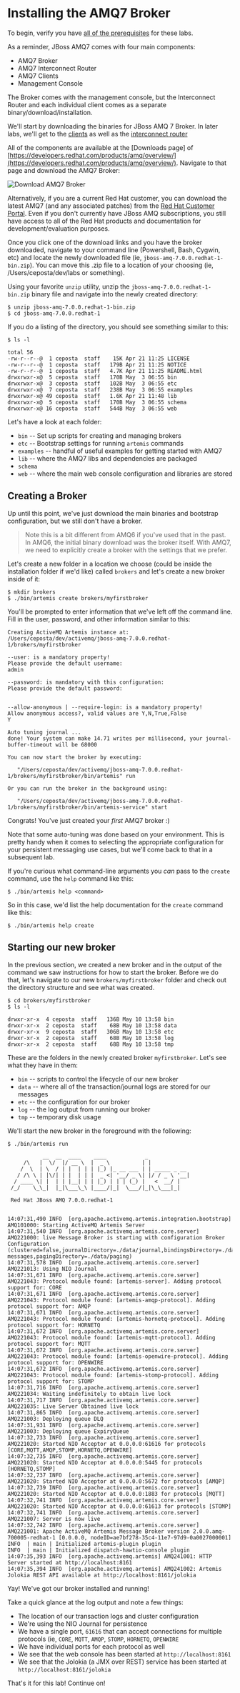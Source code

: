 # Installing the AMQ7 Broker

To begin, verify you have [all of the prerequisites](README.md) for these labs. 

As a reminder, JBoss AMQ7 comes with four main components:

* AMQ7 Broker
* AMQ7 Interconnect Router
* AMQ7 Clients
* Management Console

The Broker comes with the management console, but the Interconnect Router and each individual client comes as a separate binary/download/installation. 

We'll start by downloading the binaries for JBoss AMQ 7 Broker. In later labs, we'll get to the [clients](20-clients.md) as well as the [interconnect router](80-install-qdr.md)

All of the components are available at the [Downloads page] of [https://developers.redhat.com/products/amq/overview/](https://developers.redhat.com/products/amq/overview/). Navigate to that page and download the AMQ7 Broker:

![Download AMQ7 Broker](images/install/downloadbroker.png)

Alternatively, if you are a current Red Hat customer, you can download the latest AMQ7 (and any associated patches) from the [Red Hat Customer Portal](https://access.redhat.com/products/red-hat-jboss-amq/). Even if you don't currently have JBoss AMQ subscriptions, you still have access to all of the Red Hat products and documentation for development/evaluation purposes. 

Once you click one of the download links and you have the broker downloaded, navigate to your command line (Powershell, Bash, Cygwin, etc) and locate the newly downloaded file (ie, `jboss-amq-7.0.0.redhat-1-bin.zip`). You can move this .zip file to a location of your choosing (ie, /Users/ceposta/dev/labs or something). 

Using your favorite `unzip` utility, unzip the `jboss-amq-7.0.0.redhat-1-bin.zip` binary file and navigate into the newly created directory:
 
    $ unzip jboss-amq-7.0.0.redhat-1-bin.zip
    $ cd jboss-amq-7.0.0.redhat-1
    
If you do a listing of the directory, you should see something similar to this:

    $ ls -l 
    
```
total 56
-rw-r--r--@  1 ceposta  staff    15K Apr 21 11:25 LICENSE
-rw-r--r--@  1 ceposta  staff   179B Apr 21 11:25 NOTICE
-rw-r--r--@  1 ceposta  staff   4.7K Apr 21 11:25 README.html
drwxrwxr-x@  5 ceposta  staff   170B May  3 06:55 bin
drwxrwxr-x@  3 ceposta  staff   102B May  3 06:55 etc
drwxrwxr-x@  7 ceposta  staff   238B May  3 06:55 examples
drwxrwxr-x@ 49 ceposta  staff   1.6K Apr 21 11:48 lib
drwxrwxr-x@  5 ceposta  staff   170B May  3 06:55 schema
drwxrwxr-x@ 16 ceposta  staff   544B May  3 06:55 web

```    

Let's have a look at each folder:

* `bin` -- Set up scripts for creating and managing brokers
* `etc` -- Bootstrap settings for running `artemis` commands
* `examples` -- handful of useful examples for getting started with AMQ7
* `lib` -- where the AMQ7 libs and dependencies are packaged
* `schema`
* `web` -- where the main web console configuration and libraries are stored

## Creating a Broker

Up until this point, we've just download the main binaries and bootstrap configuration, but we still don't have a broker. 

> Note this is a bit different from AMQ6 if you've used that in the past. In AMQ6, the initial binary download was the broker itself. With AMQ7, we need to explicitly create a broker with the settings that we prefer.

Let's create a new folder in a location we choose (could be inside the installation folder if we'd like) called `brokers` and let's create a new broker inside of it:

    $ mkdir brokers
    $ ./bin/artemis create brokers/myfirstbroker
    
You'll be prompted to enter information that we've left off the command line. Fill in the user, password, and other information similar to this:
    
```
Creating ActiveMQ Artemis instance at: /Users/ceposta/dev/activemq/jboss-amq-7.0.0.redhat-1/brokers/myfirstbroker

--user: is a mandatory property!
Please provide the default username:
admin

--password: is mandatory with this configuration:
Please provide the default password:


--allow-anonymous | --require-login: is a mandatory property!
Allow anonymous access?, valid values are Y,N,True,False
Y

Auto tuning journal ...
done! Your system can make 14.71 writes per millisecond, your journal-buffer-timeout will be 68000

You can now start the broker by executing:  

   "/Users/ceposta/dev/activemq/jboss-amq-7.0.0.redhat-1/brokers/myfirstbroker/bin/artemis" run

Or you can run the broker in the background using:

   "/Users/ceposta/dev/activemq/jboss-amq-7.0.0.redhat-1/brokers/myfirstbroker/bin/artemis-service" start
```    

Congrats! You've just created your *first* AMQ7 broker :)

Note that some auto-tuning was done based on your environment. This is pretty handy when it comes to selecting the appropriate configuration for your persistent messaging use cases, but we'll come back to that in a subsequent lab.  

If you're curious what command-line arguments you *can* pass to the `create` command, use the `help` command like this:

    $ ./bin/artemis help <command>
    
So in this case, we'd list the help documentation for the `create` command like this:

    $ ./bin/artemis help create
    
## Starting our new broker
    
In the previous section, we created a new broker and in the output of the command we saw instructions for how to start the broker.
Before we do that, let's navigate to our new `brokers/myfirstbroker` folder and check out the directory structure and see what was created. 
      
    $ cd brokers/myfirstbroker
    $ ls -l 
    
```
drwxr-xr-x  4 ceposta  staff   136B May 10 13:58 bin
drwxr-xr-x  2 ceposta  staff    68B May 10 13:58 data
drwxr-xr-x  9 ceposta  staff   306B May 10 13:58 etc
drwxr-xr-x  2 ceposta  staff    68B May 10 13:58 log
drwxr-xr-x  2 ceposta  staff    68B May 10 13:58 tmp
```
    
These are the folders in the newly created broker `myfirstbroker`. Let's see what they have in them:
    
* `bin` -- scripts to control the lifecycle of our new broker
* `data` -- where all of the transaction/journal logs are stored for our messages
* `etc` -- the configuration for our broker
* `log` -- the log output from running our broker
* `tmp` -- temporary disk usage

We'll start the new broker in the foreground with the following:

    $ ./bin/artemis run
    
```
           __  __  ____    ____            _
     /\   |  \/  |/ __ \  |  _ \          | |
    /  \  | \  / | |  | | | |_) |_ __ ___ | | _____ _ __
   / /\ \ | |\/| | |  | | |  _ <| '__/ _ \| |/ / _ \ '__|
  / ____ \| |  | | |__| | | |_) | | | (_) |   <  __/ |
 /_/    \_\_|  |_|\___\_\ |____/|_|  \___/|_|\_\___|_|

 Red Hat JBoss AMQ 7.0.0.redhat-1


14:07:31,490 INFO  [org.apache.activemq.artemis.integration.bootstrap] AMQ101000: Starting ActiveMQ Artemis Server
14:07:31,540 INFO  [org.apache.activemq.artemis.core.server] AMQ221000: live Message Broker is starting with configuration Broker Configuration (clustered=false,journalDirectory=./data/journal,bindingsDirectory=./data/bindings,largeMessagesDirectory=./data/large-messages,pagingDirectory=./data/paging)
14:07:31,578 INFO  [org.apache.activemq.artemis.core.server] AMQ221013: Using NIO Journal
14:07:31,671 INFO  [org.apache.activemq.artemis.core.server] AMQ221043: Protocol module found: [artemis-server]. Adding protocol support for: CORE
14:07:31,671 INFO  [org.apache.activemq.artemis.core.server] AMQ221043: Protocol module found: [artemis-amqp-protocol]. Adding protocol support for: AMQP
14:07:31,671 INFO  [org.apache.activemq.artemis.core.server] AMQ221043: Protocol module found: [artemis-hornetq-protocol]. Adding protocol support for: HORNETQ
14:07:31,672 INFO  [org.apache.activemq.artemis.core.server] AMQ221043: Protocol module found: [artemis-mqtt-protocol]. Adding protocol support for: MQTT
14:07:31,672 INFO  [org.apache.activemq.artemis.core.server] AMQ221043: Protocol module found: [artemis-openwire-protocol]. Adding protocol support for: OPENWIRE
14:07:31,672 INFO  [org.apache.activemq.artemis.core.server] AMQ221043: Protocol module found: [artemis-stomp-protocol]. Adding protocol support for: STOMP
14:07:31,716 INFO  [org.apache.activemq.artemis.core.server] AMQ221034: Waiting indefinitely to obtain live lock
14:07:31,717 INFO  [org.apache.activemq.artemis.core.server] AMQ221035: Live Server Obtained live lock
14:07:31,865 INFO  [org.apache.activemq.artemis.core.server] AMQ221003: Deploying queue DLQ
14:07:31,931 INFO  [org.apache.activemq.artemis.core.server] AMQ221003: Deploying queue ExpiryQueue
14:07:32,733 INFO  [org.apache.activemq.artemis.core.server] AMQ221020: Started NIO Acceptor at 0.0.0.0:61616 for protocols [CORE,MQTT,AMQP,STOMP,HORNETQ,OPENWIRE]
14:07:32,735 INFO  [org.apache.activemq.artemis.core.server] AMQ221020: Started NIO Acceptor at 0.0.0.0:5445 for protocols [HORNETQ,STOMP]
14:07:32,737 INFO  [org.apache.activemq.artemis.core.server] AMQ221020: Started NIO Acceptor at 0.0.0.0:5672 for protocols [AMQP]
14:07:32,739 INFO  [org.apache.activemq.artemis.core.server] AMQ221020: Started NIO Acceptor at 0.0.0.0:1883 for protocols [MQTT]
14:07:32,741 INFO  [org.apache.activemq.artemis.core.server] AMQ221020: Started NIO Acceptor at 0.0.0.0:61613 for protocols [STOMP]
14:07:32,741 INFO  [org.apache.activemq.artemis.core.server] AMQ221007: Server is now live
14:07:32,742 INFO  [org.apache.activemq.artemis.core.server] AMQ221001: Apache ActiveMQ Artemis Message Broker version 2.0.0.amq-700005-redhat-1 [0.0.0.0, nodeID=ae7bf278-35c4-11e7-97d9-0a0027000001] 
INFO  | main | Initialized artemis-plugin plugin
INFO  | main | Initialized dispatch-hawtio-console plugin
14:07:35,393 INFO  [org.apache.activemq.artemis] AMQ241001: HTTP Server started at http://localhost:8161
14:07:35,394 INFO  [org.apache.activemq.artemis] AMQ241002: Artemis Jolokia REST API available at http://localhost:8161/jolokia
```    

Yay! We've got our broker installed and running!

Take a quick glance at the log output and note a few things:

* The location of our transaction logs and cluster configuration
* We're using the NIO Journal for persistence
* We have a single port, `61616` that can accept connections for multiple protocols (ie, `CORE`, `MQTT`, `AMQP`, `STOMP`, `HORNETQ`, `OPENWIRE`
* We have individual ports for each protocol as well
* We see that the web console has been started at `http://localhost:8161`
* We see that the Jolokia (a JMX over REST) service has been started at `http://localhost:8161/jolokia`

That's it for this lab! Continue on!
